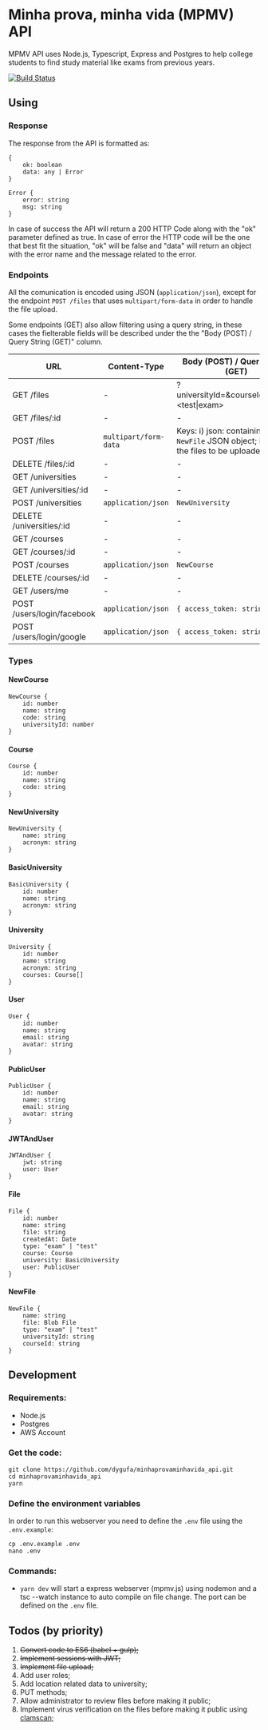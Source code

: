 # Minha prova, minha vida (MPMV) API

MPMV API uses Node.js, Typescript, Express and Postgres to help college students to find study material like exams from previous years.

[![Build Status](https://travis-ci.org/dygufa/minhaprovaminhavida_api.svg?branch=master)](https://travis-ci.org/dygufa/minhaprovaminhavida_api)

## Using

### Response 

The response from the API is formatted as:

```
{
    ok: boolean
    data: any | Error
} 

Error {
    error: string
    msg: string
}
```

In case of success the API will return a 200 HTTP Code along with the "ok" parameter defined as true. In case of error the HTTP code will be the one that best fit the situation, "ok" will be false and "data" will return an object with the error name and the message related to the error.

### Endpoints

All the comunication is encoded using JSON (`application/json`), except for the endpoint `POST /files` that uses `multipart/form-data` in order to handle the file upload.

Some endpoints (GET) also allow filtering using a query string, in these cases the fielterable fields will be described under the the "Body (POST) / Query String (GET)" column.

URL | Content-Type | Body (POST) / Query String (GET) | Success Response |
--- | --- | --- | ---
GET /files | - | ?universityId=<ID>&courseId=<ID>&type=<test\|exam> | File[]
GET /files/:id | - | - | File
POST /files | `multipart/form-data` | Keys: i) json: containing a `NewFile` JSON object; ii) files: the files to be uploaded. | File
DELETE /files/:id | - | - | -
GET /universities | - | - | BasicUniversity[]
GET /universities/:id | - | - | University
POST /universities | `application/json` | `NewUniversity` | University
DELETE /universities/:id | - | - | -
GET /courses | - | - | Course[]
GET /courses/:id | - | - | Course
POST /courses | `application/json` | `NewCourse` | Course
DELETE /courses/:id | - | - | -
GET /users/me | - | - | User
POST /users/login/facebook | `application/json` | `{ access_token: string }` | JWTAndUser
POST /users/login/google | `application/json` | `{ access_token: string }` | JWTAndUser

### Types


#### NewCourse
```
NewCourse {
    id: number
    name: string
    code: string
    universityId: number
}
```
#### Course
```
Course {
    id: number
    name: string
    code: string
}
```

#### NewUniversity
```
NewUniversity {
    name: string
    acronym: string
}
```
#### BasicUniversity
```
BasicUniversity {
    id: number
    name: string
    acronym: string
}
```

#### University
```
University {
    id: number
    name: string
    acronym: string
    courses: Course[]
}
```

#### User
```
User {
    id: number
    name: string
    email: string
    avatar: string
}
```
#### PublicUser
```
PublicUser {
    id: number
    name: string
    email: string
    avatar: string
}
```

#### JWTAndUser
```
JWTAndUser {
    jwt: string
    user: User
}
```

#### File
```
File {
    id: number
    name: string
    file: string
    createdAt: Date 
    type: "exam" | "test"
    course: Course
    university: BasicUniversity
    user: PublicUser
}
```

#### NewFile
```
NewFile {
    name: string
    file: Blob File
    type: "exam" | "test"
    universityId: string
    courseId: string
}
```

## Development

### Requirements:

* Node.js
* Postgres
* AWS Account

### Get the code:
```
git clone https://github.com/dygufa/minhaprovaminhavida_api.git
cd minhaprovaminhavida_api
yarn
```

### Define the environment variables

In order to run this webserver you need to define the `.env` file using the `.env.example`:

```
cp .env.example .env
nano .env
```

### Commands:

- `yarn dev` will start a express webserver (mpmv.js) using nodemon and a tsc --watch instance to auto compile on file change. The port can be defined on the `.env` file.

## Todos (by priority)

1. ~~Convert code to ES6 (babel + gulp);~~
2. ~~Implement sessions with JWT;~~
3. ~~Implement file upload;~~
4. Add user roles;
5. Add location related data to university;
6. PUT methods;
7. Allow administrator to review files before making it public;
8. Implement virus verification on the files before making it public using [clamscan](https://www.npmjs.com/package/clamscan);
